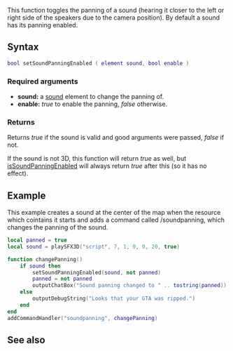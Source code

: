 This function toggles the panning of a sound (hearing it closer to the left or right side of the speakers due to the camera position). By default a sound has its panning enabled.

Syntax
------

``` lua
bool setSoundPanningEnabled ( element sound, bool enable )
```

### Required arguments

-   **sound:** a [sound](/docs/sound.md "wikilink") element to change the panning of.
-   **enable:** *true* to enable the panning, *false* otherwise.

### Returns

Returns *true* if the sound is valid and good arguments were passed, *false* if not.

If the sound is not 3D, this function will return *true* as well, but [isSoundPanningEnabled](/docs/issoundpanningenabled.md "wikilink") will always return *true* after this (so it has no effect).

Example
-------

This example creates a sound at the center of the map when the resource which cointains it starts and adds a command called /soundpanning, which changes the panning of the sound.

``` lua
local panned = true
local sound = playSFX3D("script", 7, 1, 0, 0, 20, true)

function changePanning()
    if sound then
        setSoundPanningEnabled(sound, not panned)
        panned = not panned
        outputChatBox("Sound panning changed to " .. tostring(panned))
    else
        outputDebugString("Looks that your GTA was ripped.")
    end
end
addCommandHandler("soundpanning", changePanning)
```

See also
--------
